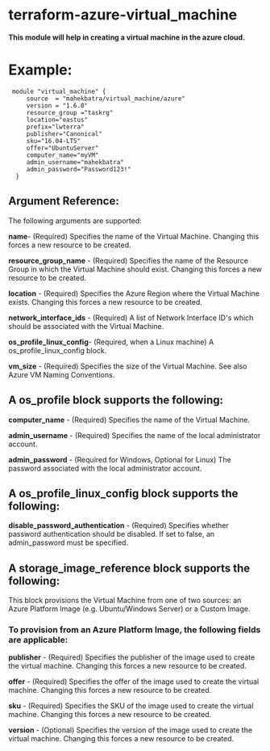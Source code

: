 # terraform-azure-virtual_machine

<b>This module will help in creating a virtual machine in the azure cloud.</b>

# Example:
```
 module "virtual_machine" {
     source  = "mahekbatra/virtual_machine/azure"
     version = "1.6.0"
     resource_group ="taskrg"
     location="eastus"
     prefix="lwterra"
     publisher="Canonical"
     sku="16.04-LTS"
     offer="UbuntuServer"
     computer_name="myVM"
     admin_username="mahekbatra"
     admin_password="Password123!"
  }
```

## Argument Reference:

The following arguments are supported:

<b>name</b>- (Required) Specifies the name of the Virtual Machine. Changing this forces a new resource to be created.

<b>resource_group_name</b> - (Required) Specifies the name of the Resource Group in which the Virtual Machine should exist. Changing this forces a new resource to be created.

<b>location</b> - (Required) Specifies the Azure Region where the Virtual Machine exists. Changing this forces a new resource to be created.

<b>network_interface_ids</b> - (Required) A list of Network Interface ID's which should be associated with the Virtual Machine.

<b>os_profile_linux_config</b>- (Required, when a Linux machine) A os_profile_linux_config block.

<b>vm_size</b> - (Required) Specifies the size of the Virtual Machine. See also Azure VM Naming Conventions.
 
## A os_profile block supports the following:

<b>computer_name</b> - (Required) Specifies the name of the Virtual Machine.

<b>admin_username</b> - (Required) Specifies the name of the local administrator account.

<b>admin_password</b> - (Required for Windows, Optional for Linux) The password associated with the local administrator account.

## A os_profile_linux_config block supports the following:

<b>disable_password_authentication</b> - (Required) Specifies whether password authentication should be disabled. If set to false, an admin_password must be specified.

## A storage_image_reference block supports the following:

This block provisions the Virtual Machine from one of two sources: an Azure Platform Image (e.g. Ubuntu/Windows Server) or a Custom Image.

### To provision from an Azure Platform Image, the following fields are applicable:

<b>publisher</b> - (Required) Specifies the publisher of the image used to create the virtual machine. Changing this forces a new resource to be created.

<b>offer</b> - (Required) Specifies the offer of the image used to create the virtual machine. Changing this forces a new resource to be created.

<b>sku</b> - (Required) Specifies the SKU of the image used to create the virtual machine. Changing this forces a new resource to be created.

 <b>version</b> - (Optional) Specifies the version of the image used to create the virtual machine. Changing this forces a new resource to be created.
